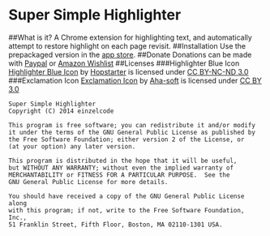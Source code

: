 # Super Simple Highlighter

##What is it?
A Chrome extension for highlighting text, and automatically attempt to restore highlight on each page revisit.
##Installation
Use the prepackaged version in the [app store](https://chrome.google.com/webstore/detail/super-simple-highlighter/hhlhjgianpocpoppaiihmlpgcoehlhio).
##Donate
Donations can be made with [Paypal](https://www.paypal.com/cgi-bin/webscr?cmd=_s-xclick&hosted_button_id=TXVYJTNXQKPCY) or [Amazon Wishlist](http://www.amazon.co.uk/registry/wishlist/2JZNJ3B74GUUU)
##Licenses
###Highlighter Blue Icon
[Highlighter Blue Icon](http://www.iconarchive.com/show/soft-scraps-icons-by-hopstarter/Highlighter-Blue-icon.html) by [Hopstarter](http://hopstarter.deviantart.com) is licensed under [CC BY-NC-ND 3.0](http://creativecommons.org/licenses/by-nc-nd/3.0/)
###Exclamation Icon
[Exclamation Icon](https://www.iconfinder.com/icons/32453/alert_attention_danger_error_exclamation_hanger_message_problem_warning_icon) by [Aha-soft](http://www.aha-soft.com/) is licensed under [CC BY 3.0](http://creativecommons.org/licenses/by/3.0/)

    Super Simple Highlighter
    Copyright (C) 2014 einzelcode
    
    This program is free software; you can redistribute it and/or modify
    it under the terms of the GNU General Public License as published by
    the Free Software Foundation; either version 2 of the License, or
    (at your option) any later version.
    
    This program is distributed in the hope that it will be useful,
    but WITHOUT ANY WARRANTY; without even the implied warranty of
    MERCHANTABILITY or FITNESS FOR A PARTICULAR PURPOSE.  See the
    GNU General Public License for more details.
    
    You should have received a copy of the GNU General Public License along
    with this program; if not, write to the Free Software Foundation, Inc.,
    51 Franklin Street, Fifth Floor, Boston, MA 02110-1301 USA.